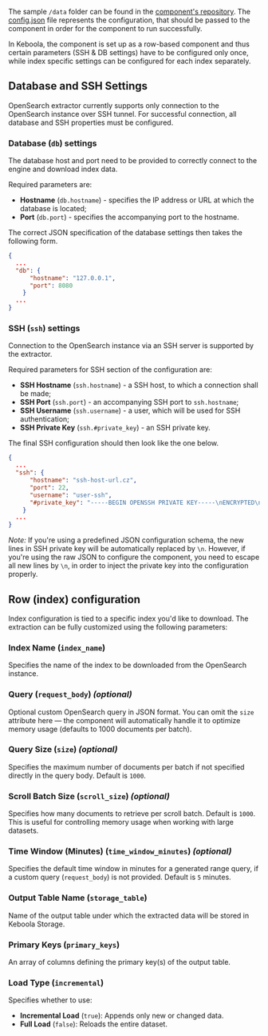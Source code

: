 
The sample `/data` folder can be found in the [component's repository](https://github.com/gopaydata/gopay.ex-opensearch-v2/blob/main/component_config/sample-config/). The [config.json](https://github.com/gopaydata/gopay.ex-opensearch-v2/blob/main/component_config/sample-config/out/config.json) file represents the configuration, that should be passed to the component in order for the component to run successfully.

In Keboola, the component is set up as a row-based component and thus certain parameters (SSH & DB settings) have to be configured only once, while index specific settings can be configured for each index separately.

## Database and SSH Settings

OpenSearch extractor currently supports only connection to the OpenSearch instance over SSH tunnel. For successful connection, all database and SSH properties must be configured.

### Database (`db`) settings

The database host and port need to be provided to correctly connect to the engine and download index data.

Required parameters are:

- **Hostname** (`db.hostname`) - specifies the IP address or URL at which the database is located;
- **Port** (`db.port`) - specifies the accompanying port to the hostname.

The correct JSON specification of the database settings then takes the following form.

```json
{
  ...
  "db": {
      "hostname": "127.0.0.1",
      "port": 8080
    }
  ...
}
```

### SSH (`ssh`) settings

Connection to the OpenSearch instance via an SSH server is supported by the extractor.

Required parameters for SSH section of the configuration are:

- **SSH Hostname** (`ssh.hostname`) - a SSH host, to which a connection shall be made;
- **SSH Port** (`ssh.port`) - an accompanying SSH port to `ssh.hostname`;
- **SSH Username** (`ssh.username`) - a user, which will be used for SSH authentication;
- **SSH Private Key** (`ssh.#private_key`) - an SSH private key.

The final SSH configuration should then look like the one below.

```json
{
  ...
  "ssh": {
      "hostname": "ssh-host-url.cz",
      "port": 22,
      "username": "user-ssh",
      "#private_key": "-----BEGIN OPENSSH PRIVATE KEY-----\nENCRYPTED\nSSH\nKEY\n-----END OPENSSH PRIVATE KEY-----"
    }
  ...
}
```

*Note:* If you're using a predefined JSON configuration schema, the new lines in SSH private key will be automatically replaced by `\n`. However, if you're using the raw JSON to configure the component, you need to escape all new lines by `\n`, in order to inject the private key into the configuration properly.

## Row (index) configuration

Index configuration is tied to a specific index you'd like to download. The extraction can be fully customized using the following parameters:

### Index Name (`index_name`)

Specifies the name of the index to be downloaded from the OpenSearch instance.

### Query (`request_body`) *(optional)*

Optional custom OpenSearch query in JSON format. You can omit the `size` attribute here — the component will automatically handle it to optimize memory usage (defaults to 1000 documents per batch).

### Query Size (`size`) *(optional)*

Specifies the maximum number of documents per batch if not specified directly in the query body. Default is `1000`.

### Scroll Batch Size (`scroll_size`) *(optional)*

Specifies how many documents to retrieve per scroll batch. Default is `1000`. This is useful for controlling memory usage when working with large datasets.

### Time Window (Minutes) (`time_window_minutes`) *(optional)*

Specifies the default time window in minutes for a generated range query, if a custom query (`request_body`) is not provided. Default is `5` minutes.

### Output Table Name (`storage_table`)

Name of the output table under which the extracted data will be stored in Keboola Storage.

### Primary Keys (`primary_keys`)

An array of columns defining the primary key(s) of the output table.

### Load Type (`incremental`)

Specifies whether to use:
- **Incremental Load** (`true`): Appends only new or changed data.
- **Full Load** (`false`): Reloads the entire dataset.
